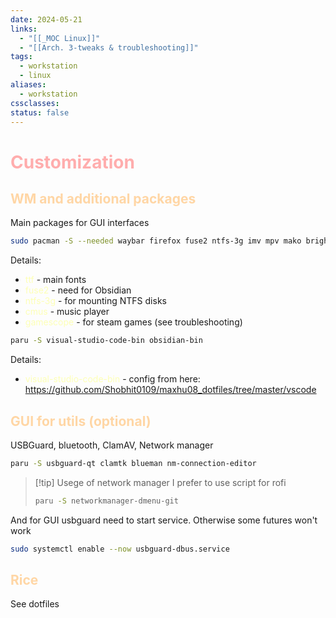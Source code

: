 ```yaml
---
date: 2024-05-21
links:
  - "[[_MOC Linux]]"
  - "[[Arch. 3-tweaks & troubleshooting]]"
tags:
  - workstation
  - linux
aliases:
  - workstation
cssclasses: 
status: false
---
```

# <span style="color:#ffadad">Customization</span>
## <span style="color:#ffd6a5">WM and additional packages</span>
Main packages for GUI interfaces
```bash
sudo pacman -S --needed waybar firefox fuse2 ntfs-3g imv mpv mako brightnessctl spotify-launcher hyprland xdg-desktop-portal-hyprland hyprpaper hypridle hyprlock sddm polkit-kde-agent qt5-wayland qt6-wayland slurp grim nwg-look noto-fonts otf-font-awesome ttf-jetbrains-mono-nerd ttf-nerd-fonts-symbols ttf-bigblueterminal-nerd noto-fonts-emoji ffmpegthumbnailer jq poppler rofi-wayland cmus
```
Details:
- <span style="color:#fdffb6">ttf</span> - main fonts 
- <span style="color:#fdffb6">fuse2</span> - need for Obsidian 
- <span style="color:#fdffb6">ntfs-3g</span> - for mounting NTFS disks
- <span style="color:#fdffb6">cmus</span> - music player
- <span style="color:#fdffb6">gamescope</span> - for steam games (see troubleshooting)

```bash
paru -S visual-studio-code-bin obsidian-bin
```
Details:
- <span style="color:#fdffb6">visual-studio-code-bin</span> - config from here: https://github.com/Shobhit0109/maxhu08_dotfiles/tree/master/vscode

## <span style="color:#ffd6a5">GUI for utils (optional)</span>
USBGuard, bluetooth, ClamAV, Network manager
```bash
paru -S usbguard-qt clamtk blueman nm-connection-editor
```

>[!tip] Usege of network manager
>I prefer to use script for rofi
>```bash
>paru -S networkmanager-dmenu-git
>```


And for GUI usbguard need to start service. Otherwise some futures won't work
```bash
sudo systemctl enable --now usbguard-dbus.service
```

## <span style="color:#ffd6a5">Rice</span>
See dotfiles